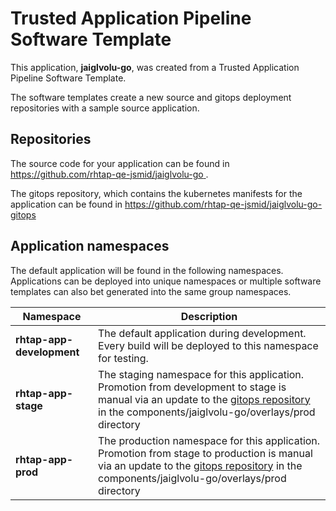 # Trusted Application Pipeline Software Template

This application, **jaiglvolu-go**, was created from a Trusted Application Pipeline Software Template.

The software templates create a new source and gitops deployment repositories with a sample source application. 

## Repositories

The source code for your application can be found in [https://github.com/rhtap-qe-jsmid/jaiglvolu-go ](https://github.com/rhtap-qe-jsmid/jaiglvolu-go ).
 
The gitops repository, which contains the kubernetes manifests for the application can be found in 
[https://github.com/rhtap-qe-jsmid/jaiglvolu-go-gitops ](https://github.com/rhtap-qe-jsmid/jaiglvolu-go-gitops ) 

## Application namespaces 

The default application will be found in the following namespaces. Applications can be deployed into unique namespaces or multiple software templates can also bet generated into the same group namespaces.  

|  Namespace   |  Description   |  
| -------- | -------- |   
| **rhtap-app-development** | The default application during development. Every build will be deployed to this namespace for testing. | 
| **rhtap-app-stage** | The staging namespace for this application. Promotion from development to stage is manual via an update to the [gitops repository](https://github.com/rhtap-qe-jsmid/jaiglvolu-go-gitops ) in the components/jaiglvolu-go/overlays/prod directory |  
| **rhtap-app-prod** | The production namespace for this application. Promotion from stage to production is manual via an update to the [gitops repository](https://github.com/rhtap-qe-jsmid/jaiglvolu-go-gitops ) in the components/jaiglvolu-go/overlays/prod directory | 